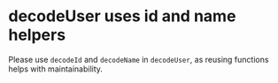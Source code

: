 # decodeUser uses id and name helpers

Please use `decodeId` and `decodeName` in `decodeUser`, as reusing functions helps with maintainability.
